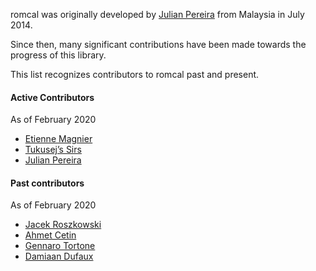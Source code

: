 romcal was originally developed by [Julian Pereira](https://github.com/pejulian) from Malaysia in July 2014.

Since then, many significant contributions have been made towards the progress of this library.

This list recognizes contributors to romcal past and present.

#### Active Contributors

As of February 2020

- [Etienne Magnier](https://github.com/emagnier)
- [Tukusej’s Sirs](https://github.com/tukusejssirs)
- [Julian Pereira](https://github.com/pejulian)

#### Past contributors

As of February 2020

- [Jacek Roszkowski](https://github.com/jarosz)
- [Ahmet Cetin](https://github.com/ahmetcetin)
- [Gennaro Tortone](https://github.com/gtortone)
- [Damiaan Dufaux](https://github.com/Dev1an)
